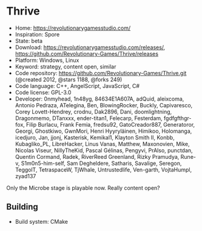 # Thrive

- Home: https://revolutionarygamesstudio.com/
- Inspiration: Spore
- State: beta
- Download: https://revolutionarygamesstudio.com/releases/, https://github.com/Revolutionary-Games/Thrive/releases
- Platform: Windows, Linux
- Keyword: strategy, content open, similar
- Code repository: https://github.com/Revolutionary-Games/Thrive.git (@created 2012, @stars 1188, @forks 249)
- Code language: C++, AngelScript, JavaScript, C#
- Code license: GPL-3.0
- Developer: 0nmyhead, 1n48yg, 84634E1A607A, adQuid, aleixcoma, Antonio Pedraza, ATelegina, Ben, BlowingRocker, Buckly, Capivaresco, Corey Lovett-Hendrey, crodnu, Dak2896, Dani, doomlightning, Dragonmemo, DTanxxx, ender-titan1, Felecarp, Festerdam, fgdfgfthgr-fox, Filip Burlacu, Frank Femia, fredsu92, GatoCreador887, Generatoror, Georgi, Ghostkiwo, GwnMori, Henri Hyyryläinen, Himikoo, Holomanga, icedjuro, Jan, jjonj, Kasterisk, Kemikal1, Klayton Smith II, Konbb, Kubagliko_PL, LibreHacker, Linus Vanas, Matthew, Maxonovien, Mike, Nicolas Viseur, NillyTheKid, Pascal Gélinas, Pengyvi, PrAlso, punctdan, Quentin Cormand, Radek, RiverReed Greenland, Rizky Pramudya, Rune-v, S1m0n5-him-self, Sam Degheldere, Satharis, Savalige, Seregon, TeggolT, TetraspaceW, TjWhale, Untrustedlife, Ven-garth, VojtaHumpl, zyad137

Only the Microbe stage is playable now. Really content open?

## Building

- Build system: CMake
